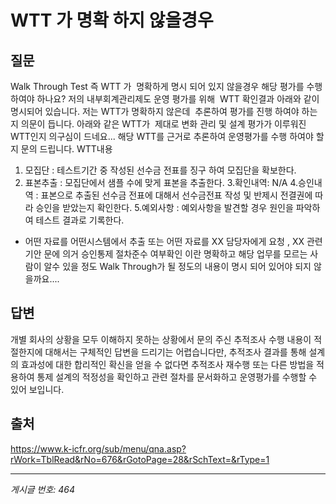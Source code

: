 # WTT 가 명확 하지 않을경우

## 질문
Walk Through Test 즉 WTT 가  명확하게 명시 되어 있지 않을경우
해당 평가를 수행 하여야 하나요?
저의 내부회계관리제도 운영 평가를 위해  WTT 확인결과 아래와 같이 명시되어 있습니다.
저는 WTT가 명확하지 않은데  추론하여 평가를 진행 하여야 하는지 의문이 듭니다.
아래와 같은 WTT가  제대로 변화 관리 및 설계 평가가 이루워진 WTT인지 의구심이 드네요...
해당 WTT를 근거로 추론하여 운영평가를 수행 하여야 할지 문의 드립니다.
WTT내용
1. 모집단 : 테스트기간 중 작성된 선수금 전표를 징구 하여 모집단을 확보한다.
2. 표본추출 : 모집단에서 샘플 수에 맞게 표본을 추출한다.
3.확인내역: N/A
4.승인내역 : 표본으로 추출된 선수금 전표에 대해서 선수금전표 작성 및 반제시 전결권에 따라 승인을 받았는지 확인한다.
5.예외사항 : 예외사항을 발견할 경우 원인을 파악하여 테스트 결과로 기록한다.
* 어떤 자료를 어떤시스템에서 추출 또는 어떤 자료를 XX 담당자에게 요청 , XX 관련 기안 문에 의거 승인통제 절차준수 여부확인
이란 명확하고 해당 업무를 모르는 사람이 알수 있을 정도 Walk Through가 될 정도의 내용이 명시 되어 있어야 되지 않을까요....

## 답변
개별 회사의 상황을 모두 이해하지 못하는 상황에서 문의 주신 추적조사 수행 내용이 적절한지에 대해서는 구체적인 답변을 드리기는 어렵습니다만, 추적조사 결과를 통해 설계의 효과성에 대한 합리적인 확신을 얻을 수 없다면 추적조사 재수행 또는 다른 방법을 적용하여 통제 설계의 적정성을 확인하고 관련 절차를 문서화하고 운영평가를 수행할 수 있어 보입니다.

## 출처
https://www.k-icfr.org/sub/menu/qna.asp?rWork=TblRead&rNo=676&rGotoPage=28&rSchText=&rType=1

---
*게시글 번호: 464*
